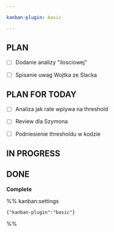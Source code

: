```yaml
---

kanban-plugin: basic

---
```


## PLAN

- [ ] Dodanie analizy "ilosciowej"
- [ ] Spisanie uwag Wojtka ze Slacka


## PLAN FOR TODAY

- [ ] Analiza jak rate wplywa na threshold
- [ ] Review dla Szymona
- [ ] Podniesienie thresholdu w kodzie


## IN PROGRESS



## DONE

**Complete**




%% kanban:settings
```
{"kanban-plugin":"basic"}
```
%%
